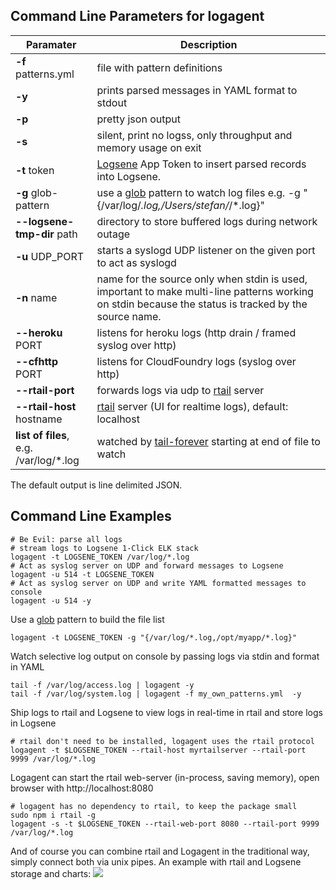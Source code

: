 ## Command Line Parameters for logagent

| Paramater | Description |
|-----------|-------------|
| __-f__ patterns.yml | file with pattern definitions | 
| __-y__ | prints parsed messages in YAML format to stdout|
| __-p__ | pretty json output |
| __-s__ | silent, print no logss, only throughput and memory usage on exit |
| __-t__ token | [Logsene](http://sematext.com/logsene) App Token to insert parsed records into Logsene. |
| __-g__ glob-pattern | use a [glob](https://www.npmjs.com/package/glob) pattern to watch log files e.g. -g "{/var/log/*.log,/Users/stefan/*/*.log}" |
| __--logsene-tmp-dir__  path| directory to store buffered logs during network outage |
| __-u__ UDP_PORT | starts a syslogd UDP listener on the given port to act as syslogd |
| __-n__ name | name for the source only when stdin is used, important to make multi-line patterns working on stdin because the status is tracked by the source name.| 
| __--heroku__ PORT | listens for heroku logs (http drain / framed syslog over http) |
| __--cfhttp__ PORT | listens for CloudFoundry logs (syslog over http)|
| __--rtail-port__  | forwards logs via udp to [rtail](http://rtail.org/) server 
| __--rtail-host__ hostname | [rtail](http://rtail.org/) server (UI for realtime logs), default: localhost|
| __list of files__, e.g. /var/log/*.log | watched by [tail-forever](https://www.npmjs.com/package/tail-forever) starting at end of file to watch|

The default output is line delimited JSON.

## Command Line Examples 
```
# Be Evil: parse all logs 
# stream logs to Logsene 1-Click ELK stack 
logagent -t LOGSENE_TOKEN /var/log/*.log 
# Act as syslog server on UDP and forward messages to Logsene
logagent -u 514 -t LOGSENE_TOKEN  
# Act as syslog server on UDP and write YAML formatted messages to console
logagent -u 514 -y  
```

Use a [glob](https://www.npmjs.com/package/glob) pattern to build the file list 

```
logagent -t LOGSENE_TOKEN -g "{/var/log/*.log,/opt/myapp/*.log}" 
```

Watch selective log output on console by passing logs via stdin and format in YAML

```
tail -f /var/log/access.log | logagent -y 
tail -f /var/log/system.log | logagent -f my_own_patterns.yml  -y 
```

Ship logs to rtail and Logsene to view logs in real-time in rtail and store logs in Logsene

```
# rtail don't need to be installed, logagent uses the rtail protocol
logagent -t $LOGSENE_TOKEN --rtail-host myrtailserver --rtail-port 9999 /var/log/*.log
```

Logagent can start the rtail web-server (in-process, saving memory), open browser with http://localhost:8080
```
# logagent has no dependency to rtail, to keep the package small
sudo npm i rtail -g
logagent -s -t $LOGSENE_TOKEN --rtail-web-port 8080 --rtail-port 9999 /var/log/*.log
```

And of course you can combine rtail and Logagent in the traditional way, simply connect both via unix pipes. An example with rtail and Logsene storage and charts:
![](http://g.recordit.co/usjLitb3Dd.gif)

